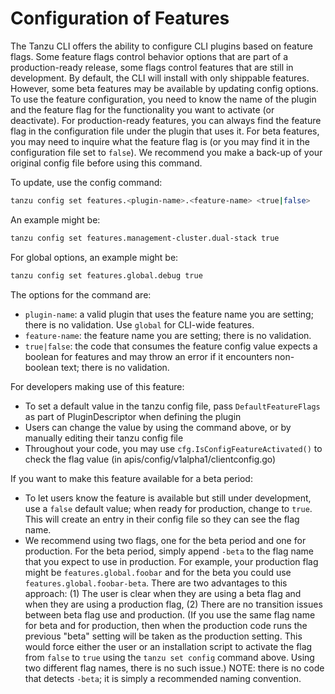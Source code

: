 # Configuration of Features

The Tanzu CLI offers the ability to configure CLI plugins based on feature flags. Some feature flags control behavior options that are part of a production-ready release,
some flags control features that are still in development. By default, the CLI will install with only shippable features. However, some beta features may be available by
 updating config options. To use the feature configuration, you need to know the name of the plugin and the feature flag for the functionality you want to activate
(or deactivate). For production-ready features, you can always find the feature flag in the configuration file under the plugin that uses it. For beta features, you may need to
 inquire what the feature flag is (or you may find it in the configuration file set to `false`).
 We recommend you make a back-up of your original config file before using this command.
  
To update, use the config command:
  
```sh
tanzu config set features.<plugin-name>.<feature-name> <true|false>
```

An example might be:

```sh
tanzu config set features.management-cluster.dual-stack true
```

For global options, an example might be:

```sh
tanzu config set features.global.debug true
```

The options for the command are:

* `plugin-name`: a valid plugin that uses the feature name you are setting; there is no validation. Use `global` for CLI-wide features.
* `feature-name`: the feature name you are setting; there is no validation.
* `true|false`: the code that consumes the feature config value expects a boolean for features and may throw an error if it encounters non-boolean text; there is no validation.

For developers making use of this feature:

* To set a default value in the tanzu config file, pass `DefaultFeatureFlags` as part of PluginDescriptor when defining the plugin
* Users can change the value by using the command above, or by manually editing their tanzu config file
* Throughout your code, you may use `cfg.IsConfigFeatureActivated()` to check the flag value (in apis/config/v1alpha1/clientconfig.go)

If you want to make this feature available for a beta period:

* To let users know the feature is available but still under development, use a `false` default value; when ready for production, change to `true`. This will create an entry in
 their config file so they can see the flag name.
* We recommend using two flags, one for the beta period and one for production. For the beta period, simply append `-beta` to the flag name that you expect to use in production.
For example, your production flag might be `features.global.foobar` and for the beta you could use `features.global.foobar-beta`. There are two advantages to this approach:
(1) The user is clear when they are using a beta flag and when they are using a production flag,
(2) There are no transition issues between beta flag use and production. (If you use the same flag name for beta and for production, then when the production code runs the
 previous "beta" setting will be taken as the production setting. This would force either the user or an installation script to activate the flag from `false` to `true` using
  the `tanzu set config` command above. Using two different flag names, there is no such issue.)
NOTE: there is no code that detects `-beta`; it is simply a recommended naming convention.
